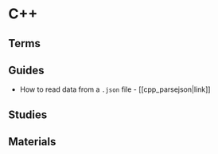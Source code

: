 # C++
## Terms


## Guides
- How to read data from a `.json` file - [[cpp_parsejson|link]]

## Studies

## Materials
